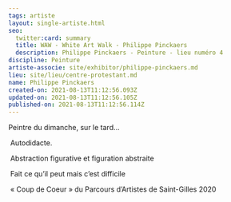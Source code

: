 ```yaml
---
tags: artiste
layout: single-artiste.html
seo:
  twitter:card: summary
  title: WAW - White Art Walk - Philippe Pinckaers
  description: Philippe Pinckaers - Peinture - lieu numéro 4
discipline: Peinture
artiste-associe: site/exhibitor/philippe-pinckaers.md
lieu: site/lieu/centre-protestant.md
name: Philippe Pinckaers
created-on: 2021-08-13T11:12:56.093Z
updated-on: 2021-08-13T11:12:56.105Z
published-on: 2021-08-13T11:12:56.114Z
---
```

<!--StartFragment-->

Peintre du dimanche, sur le tard…

 Autodidacte.

 Abstraction figurative et figuration abstraite

 Fait ce qu’il peut mais c’est difficile

 « Coup de Coeur » du Parcours d’Artistes de Saint-Gilles 2020



<!--EndFragment-->